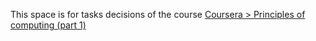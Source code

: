 This space is for tasks decisions of the course <a href="https://www.coursera.org/learn/principles-of-computing-1">Coursera > Principles of computing (part 1)</a>
